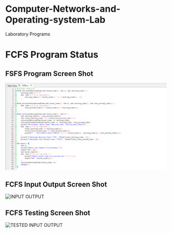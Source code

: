 # Computer-Networks-and-Operating-system-Lab
Laboratory Programs
# FCFS Program Status
## FSFS Program Screen Shot
![program Screen Shot](Experiment-9/FSFC_599.png)
## FCFS Input Output Screen Shot
![INPUT OUTPUT](IO_599.png)
## FCFS Testing Screen Shot
![TESTED INPUT OUTPUT](TO_599.png)

